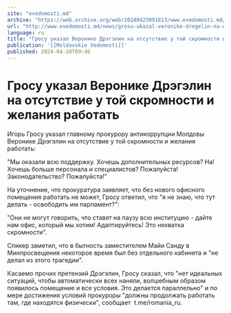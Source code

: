 ```yaml
---
site: "evedomosti.md"
archive: "https://web.archive.org/web/20240425091813/www.evedomosti.md/news/grosu-ukazal-veronike-dregelin-na-otsutstvie-u-toj-skromnost"
url: "http://www.evedomosti.md/news/grosu-ukazal-veronike-dregelin-na-otsutstvie-u-toj-skromnost"
language: ru
title: "Гросу указал Веронике Дрэгэлин на отсутствие у той скромности и желания работать"
publication: '[[Moldavskie Vedomosti]]'
published: 2024-04-20T09:46
---
```


# Гросу указал Веронике Дрэгэлин на отсутствие у той скромности и желания работать

Игорь Гросу указал главному прокурору антикоррупции Молдовы Веронике Дрэгэлин на отсутствие у той скромности и желания работать:

"Мы оказали всю поддержку. Хочешь дополнительных ресурсов? На! Хочешь больше персонала и специалистов? Пожалуйста! Законодательство? Пожалуйста!"

На уточнение, что прокуратура заявляет, что без нового офисного помещения работать не может, Гросу ответил, что "я не знаю, что тут делать - освободить им парламент?":

"Они не могут говорить, что ставят на паузу всю институцию - дайте нам офис, который мы хотим! Адаптируйтесь! Это нехватка скромности".

Спикер заметил, что в бытность заместителем Майи Санду в Минпросвещения некоторое время был без отдельного кабинета и "не делал из этого трагедии".

Касаемо прочих претензий Дрэгэлин, Гросу сказал, что "нет идеальных ситуаций, чтобы автоматически всех наняли, волшебным образом появилось помещение и все условия. Это делается параллельно" и по мере достижения условий прокуроры "должны продолжать работать там, где находятся физически", сообщает  t.me/romania_ru.